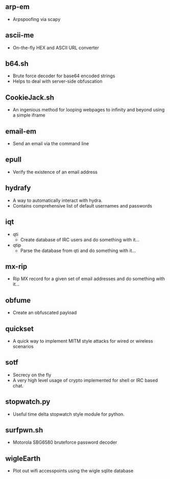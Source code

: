 ## arp-em
* Arpspoofing via scapy

## ascii-me
* On-the-fly HEX and ASCII URL converter

## b64.sh
* Brute force decoder for base64 encoded strings
* Helps to deal with server-side obfuscation

## CookieJack.sh
* An ingenious method for looping webpages to infinity and beyond using a simple iframe

## email-em
* Send an email via the command line

## epull
* Verify the existence of an email address

## hydrafy
* A way to automatically interact with hydra.
* Contains comprehensive list of default usernames and passwords

## iqt
* qti
  * Create database of IRC users and do something with it...
* qtip
  * Parse the database from qti and do something with it...

## mx-rip
* Rip MX record for a given set of email addresses and do something with it...

## obfume
* Create an obfuscated payload

## quickset
* A quick way to implement MITM style attacks for wired or wireless scenarios

## sotf
* Secrecy on the fly
* A very high level usage of crypto implemented for shell or IRC based chat.

## stopwatch.py
* Useful time delta stopwatch style module for python.

## surfpwn.sh
* Motorola SBG6580 bruteforce password decoder

## wigleEarth
* Plot out wifi accesspoints using the wigle sqlite database

